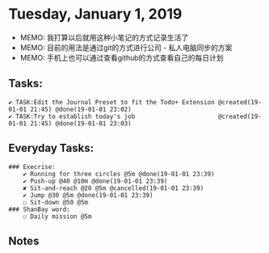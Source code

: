 # Tuesday, January 1, 2019
- MEMO: 我打算以后就用这种小笔记的方式记录生活了
- MEMO: 目前的用法是通过git的方式进行公司 - 私人电脑同步的方案
- MEMO: 手机上也可以通过查看github的方式查看自己的每日计划

## Tasks:
    ✔ TASK:Edit the Journal Preset to fit the Todo+ Extension @created(19-01-01 21:45) @done(19-01-01 23:02)
    ✔ TASK:Try to establish today's job                       @created(19-01-01 21:45) @done(19-01-01 23:03)

## Everyday Tasks:
    ### Execrise:
        ✔ Running for three circles @5m @done(19-01-01 23:39)
        ✔ Push-up @40 @10m @done(19-01-01 23:39)
        ✘ Sit-and-reach @20 @5m @cancelled(19-01-01 23:39)
        ✔ Jump @30 @5m @done(19-01-01 23:39)
        ☐ Sit-down @50 @5m
    ### ShanBay word:
        ☐ Daily mission @5m    

## Notes



